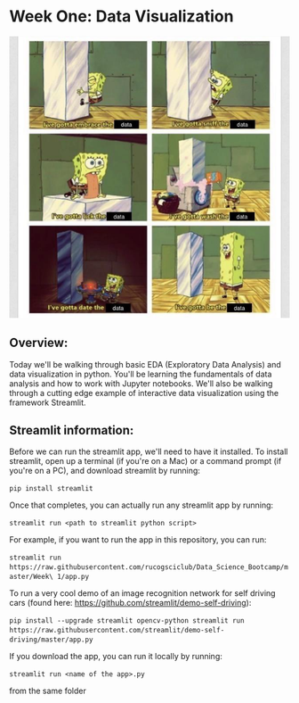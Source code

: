 # Week One: Data Visualization

![alt text](eda.jpg)

## Overview:
Today we'll be walking through basic EDA (Exploratory Data Analysis) 
and data visualization in python. You'll be learning the fundamentals of data analysis
and how to work with Jupyter notebooks. We'll also be walking through a cutting edge 
example of interactive data visualization using the framework Streamlit.

## Streamlit information:

Before we can run the streamlit app, we'll need to have it installed.
To install streamlit, open up a terminal (if you're on a Mac) or a command prompt
(if you're on a PC), and download streamlit by running:

`pip install streamlit`

Once that completes, you can actually run any streamlit app by running:

`streamlit run <path to streamlit python script>`

For example, if you want to run the app in this repository, you can run:

`streamlit run https://raw.githubusercontent.com/rucogsciclub/Data_Science_Bootcamp/master/Week\ 1/app.py`

To run a very cool demo of an image recognition network for self driving cars (found here: https://github.com/streamlit/demo-self-driving):

`
pip install --upgrade streamlit opencv-python
streamlit run https://raw.githubusercontent.com/streamlit/demo-self-driving/master/app.py
`

If you download the app, you can run it locally by running:

`streamlit run <name of the app>.py`

from the same folder
